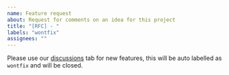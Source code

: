 ```yaml
---
name: Feature request
about: Request for comments on an idea for this project
title: "[RFC] - "
labels: "wontfix"
assignees: ""
---
```


Please use our [discussions](https://github.com/GameBridgeAI/ts_serialize/discussions) tab for new features, this will be auto labelled as `wontfix` and will be closed.
